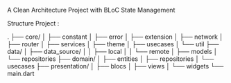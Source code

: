 A Clean Architecture Project with BLoC State Management

Structure Project :

.
├── core/
│ ├── constant
│ ├── error
│ ├── extension
│ ├── network
│ ├── router
│ ├── services
│ ├── theme
│ ├── usecases
│ └── util
├── data/
│ ├── data_source/
│ │ ├── local
│ │ └── remote
│ ├── models
│ └── repositories
├── domain/
│ ├── entities
│ ├── repositories
│ └── usecases
├── presentation/
│ ├── blocs
│ ├── views
│ └── widgets
└── main.dart